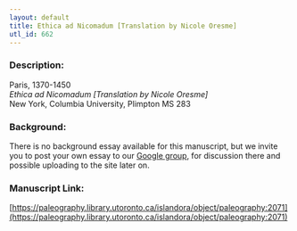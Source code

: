 ```yaml
---
layout: default
title: Ethica ad Nicomadum [Translation by Nicole Oresme]
utl_id: 662
---
```


### Description:

Paris, 1370-1450<br>
_Ethica ad Nicomadum [Translation by Nicole Oresme]_<br>
New York, Columbia University, Plimpton MS 283

### Background:

There is no background essay available for this manuscript, but we invite you to post your own essay to our [Google group](https://paleography.library.utoronto.ca/content/group-work), for discussion there and possible uploading to the site later on.

### Manuscript Link:

[https://paleography.library.utoronto.ca/islandora/object/paleography:2071](https://paleography.library.utoronto.ca/islandora/object/paleography:2071)
